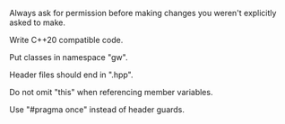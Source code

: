 Always ask for permission before making changes you weren't explicitly asked to make.

Write C++20 compatible code.

Put classes in namespace "gw".

Header files should end in ".hpp".

Do not omit "this" when referencing member variables.

Use "#pragma once" instead of header guards.